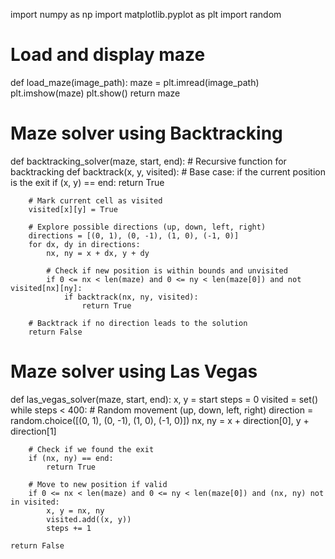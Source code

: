 import numpy as np
import matplotlib.pyplot as plt
import random

# Load and display maze
def load_maze(image_path):
    maze = plt.imread(image_path)
    plt.imshow(maze)
    plt.show()
    return maze

# Maze solver using Backtracking
def backtracking_solver(maze, start, end):
    # Recursive function for backtracking
    def backtrack(x, y, visited):
        # Base case: if the current position is the exit
        if (x, y) == end:
            return True
        
        # Mark current cell as visited
        visited[x][y] = True
        
        # Explore possible directions (up, down, left, right)
        directions = [(0, 1), (0, -1), (1, 0), (-1, 0)]
        for dx, dy in directions:
            nx, ny = x + dx, y + dy
            
            # Check if new position is within bounds and unvisited
            if 0 <= nx < len(maze) and 0 <= ny < len(maze[0]) and not visited[nx][ny]:
                if backtrack(nx, ny, visited):
                    return True
                
        # Backtrack if no direction leads to the solution
        return False

# Maze solver using Las Vegas
def las_vegas_solver(maze, start, end):
    x, y = start
    steps = 0
    visited = set()
    while steps < 400:
        # Random movement (up, down, left, right)
        direction = random.choice([(0, 1), (0, -1), (1, 0), (-1, 0)])
        nx, ny = x + direction[0], y + direction[1]
        
        # Check if we found the exit
        if (nx, ny) == end:
            return True
        
        # Move to new position if valid
        if 0 <= nx < len(maze) and 0 <= ny < len(maze[0]) and (nx, ny) not in visited:
            x, y = nx, ny
            visited.add((x, y))
            steps += 1
    
    return False
